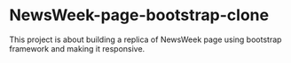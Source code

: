 # NewsWeek-page-bootstrap-clone
This project is about building a replica of NewsWeek page using bootstrap framework and making it responsive. 
